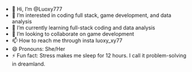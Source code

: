 - 👋 Hi, I’m @Luoxy777
- 👀 I’m interested in coding full stack, game development, and data analysis
- 🌱 I’m currently learning full-stack coding and data analysis
- 💞️ I’m looking to collaborate on game development
- 📫 How to reach me through insta luoxy_xy77
- 😄 Pronouns: She/Her
- ⚡ Fun fact: Stress makes me sleep for 12 hours. I call it problem-solving in dreamland.

<!---
Luoxy777/Luoxy777 is a ✨ special ✨ repository because its `README.md` (this file) appears on your GitHub profile.
You can click the Preview link to take a look at your changes.
--->

